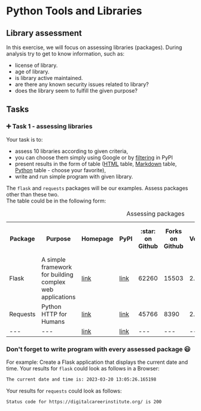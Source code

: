 # Python Tools and Libraries

## Library assessment

In this exercise, we will focus on assessing libraries (packages).
During analysis try to get to know information, such as:
  * license of library.
  * age of library.
  * is library active maintained.
  * are there any known security issues related to library?
  * does the library seem to fulfill the given purpose?
 
## 

## Tasks

### 

### :heavy_plus_sign: Task 1 - assessing libraries 
Your task is to:  
- assess 10 libraries according to given criteria,  
- you can choose them simply using Google or by [filtering](https://pypi.org/search/?q=&o=&c=Topic+%3A%3A+Scientific%2FEngineering) in PyPI
- present results in the form of table ([HTML](https://www.w3schools.com/html/html_tables.asp) table, [Markdown](https://github.com/adam-p/markdown-here/wiki/Markdown-Cheatsheet#tables) table, [Python](https://towardsdatascience.com/how-to-easily-create-tables-in-python-2eaea447d8fd) table - choose your favorite),  
- write and run simple program with given library. 

The `flask` and `requests` packages will be our examples.  Assess packages other than these two.  
The table could be in the following form:  

 <table style="border: 1px;">
  <caption>Assessing packages</caption>
  <tr>
    <th>Package</th>
    <th>Purpose</th>
    <th>Homepage</th>
    <th>PyPI</th>
    <th>:star: on Github</th>
    <th>Forks on Github</th>
    <th>Version</th>
    <th>Latest release date</th>
    <th>License</th>
    <th>Are the bugs in GH issues?</th>

  </tr>
  <tr>
    <td>Flask</td>
    <td>A simple framework for building complex web applications</td>
    <td><a href="https://flask.palletsprojects.com/en/2.2.x/">link</a></td>
    <td><a href="https://pypi.org/project/Flask/">link</a></td>
    <td>62260</td>
    <td>15503</td>
    <td>2.2.3</td>
    <td>15 February, 2023</td>
    <td>BSD</td>
    <td>Yes</td>
  </tr>
  <tr>
    <td>Requests</td>
    <td>Python HTTP for Humans</td>
    <td><a href="https://docs.python-requests.org/en/master/">link</a></td>
    <td><a href="https://pypi.org/project/requests/">link</a></td>
    <td>45766</td>
    <td>8390</td>
    <td>2.26.0</td>
    <td>18 July, 2021</td>
    <td>Apache 2.0</td>
    <td>Yes</td>
  </tr>
  <tr>
    <td>---</td>
    <td>---</td>
    <td><a href="---">link</a></td>
    <td><a href="https://pypi.org/project/---/">link</a></td>
    <td>---</td>
    <td>---</td>
    <td>---</td>
    <td>----</td>
    <td>---</td>
    <td>---</td>
  </tr>
</table> 

### **Don't forget to write program with every assessed package** :smiley:
For example: Create a Flask application that displays the current date and time. Your results for `flask` could look as follows in a Browser:  
```bash
The current date and time is: 2023-03-20 13:05:26.165198
```

Your results for `requests` could look as follows:  
```bash
Status code for https://digitalcareerinstitute.org/ is 200
```



